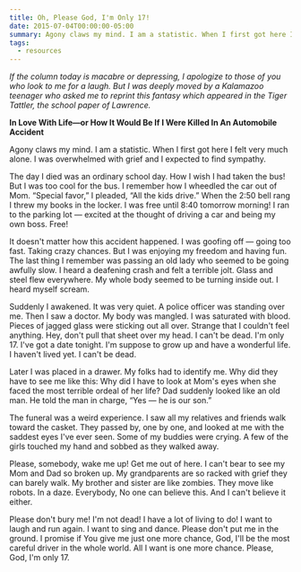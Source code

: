 ```yaml
---
title: Oh, Please God, I'm Only 17!
date: 2015-07-04T00:00:00-05:00
summary: Agony claws my mind. I am a statistic. When I first got here I felt very much alone. I was overwhelmed with grief and I expected to find sympathy. The day I died was an ordinary school day. How I wish I had...
tags:
  - resources
---
```

*If the column today is macabre or depressing, I apologize to those of you who look to me for a laugh. But I was deeply moved by a Kalamazoo teenager who asked me to reprint this fantasy which appeared in the Tiger Tattler, the school paper of Lawrence.*

**In Love With Life&mdash;or How It Would Be If I Were Killed In An Automobile Accident**

Agony claws my mind. I am a statistic. When I first got here I felt very much alone. I was overwhelmed with grief and I expected to find sympathy.

The day I died was an ordinary school day. How I wish I had taken the bus! But I was too cool for the bus. I remember how I wheedled the car out of Mom. &ldquo;Special favor,&rdquo; I pleaded, &ldquo;All the kids drive.&rdquo; When the 2:50 bell rang I threw my books in the locker. I was free until 8:40 tomorrow morning! I ran to the parking lot — excited at the thought of driving a car and being my own boss. Free!

It doesn't matter how this accident happened. I was goofing off — going too fast. Taking crazy chances. But I was enjoying my freedom and having fun. The last thing I remember was passing an old lady who seemed to be going awfully slow. I heard a deafening crash and felt a terrible jolt. Glass and steel flew everywhere. My whole body seemed to be turning inside out. I heard myself scream.

Suddenly I awakened. It was very quiet. A police officer was standing over me. Then I saw a doctor. My body was mangled. I was saturated with blood. Pieces of jagged glass were sticking out all over. Strange that I couldn't feel anything. Hey, don't pull that sheet over my head. I can't be dead. I'm only 17. I've got a date tonight. I'm suppose to grow up and have a wonderful life. I haven't lived yet. I can't be dead.

Later I was placed in a drawer. My folks had to identify me. Why did they have to see me like this: Why did I have to look at Mom's eyes when she faced the most terrible ordeal of her life? Dad suddenly looked like an old man. He told the man in charge, &ldquo;Yes — he is our son.&rdquo;

The funeral was a weird experience. I saw all my relatives and friends walk toward the casket. They passed by, one by one, and looked at me with the saddest eyes I've ever seen. Some of my buddies were crying. A few of the girls touched my hand and sobbed as they walked away.

Please, somebody, wake me up! Get me out of here. I can't bear to see my Mom and Dad so broken up. My grandparents are so racked with grief they can barely walk. My brother and sister are like zombies. They move like robots. In a daze. Everybody, No one can believe this. And I can't believe it either.

Please don't bury me! I'm not dead! I have a lot of living to do! I want to laugh and run again. I want to sing and dance. Please don't put me in the ground. I promise if You give me just one more chance, God, I'll be the most careful driver in the whole world. All I want is one more chance. Please, God, I'm only 17.
